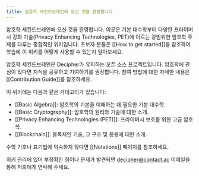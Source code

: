 ```yaml
---
title: 암호학 세컨드브레인에 오신 것을 환영합니다
---
```


암호학 세컨드브레인에 오신 것을 환영합니다. 이곳은 기본 대수학부터 다양한 프라이버시 강화 기술(Privacy Enhancing Technologies, PET)에 이르는 광범위한 암호학 주제를 다루는 종합적인 위키입니다. 초보자 분들은 [[How to get started]]을 참조하여 학습에 이 위키를 어떻게 사용할 수 있는지 알아보세요.

암호학 세컨드브레인은 Decipher가 유지하는 오픈 소스 프로젝트입니다. 암호학에 관심이 있다면 지식을 공유하고 기여하기를 권장합니다. 참여 방법에 대한 자세한 내용은 [[Contribution Guide]]를 참조하세요.

이 위키에는 다음과 같은 카테고리가 있습니다:

- [[Basic Algebra]]: 암호학의 기본을 이해하는 데 필요한 기본 대수학.
- [[Basic Cryptography]]: 암호학의 원리와 기술에 대한 소개.
- [[Privacy Enhancing Technologies (PET)]]: 프라이버시 보호를 위한 고급 암호학.
- [[Blockchain]]: 블록체인 기술, 그 구조 및 응용에 대한 소개.

수학 기호나 표기법에 익숙하지 않다면 [[Notations]] 페이지를 참조하세요.

위키 관리에 있어 부정확한 점이나 문제가 발견되면 <decipher@contact.ac> 이메일을 통해 저희에게 연락해 주세요.